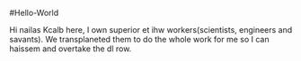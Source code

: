#Hello-World

Hi nailas
Kcalb here, I own superior et ihw workers(scientists, engineers and savants). We transplaneted them to do the whole work for me so I can haissem and overtake the dl row.
